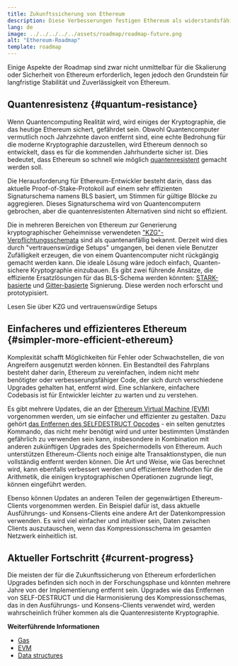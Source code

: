 ```yaml
---
title: Zukunftssicherung von Ethereum
description: Diese Verbesserungen festigen Ethereum als widerstandsfähige und dezentrale Grundlage für die ungewisse Zukunft.
lang: de
image: ../../../../../assets/roadmap/roadmap-future.png
alt: "Ethereum-Roadmap"
template: roadmap
---
```


Einige Aspekte der Roadmap sind zwar nicht unmittelbar für die Skalierung oder Sicherheit von Ethereum erforderlich, legen jedoch den Grundstein für langfristige Stabilität und Zuverlässigkeit von Ethereum.

## Quantenresistenz {#quantum-resistance}

Wenn Quantencomputing Realität wird, wird einiges der Kryptographie, die das heutige Ethereum sichert, gefährdet sein. Obwohl Quantencomputer vermutlich noch Jahrzehnte davon entfernt sind, eine echte Bedrohung für die moderne Kryptographie darzustellen, wird Ethereum dennoch so entwickelt, dass es für die kommenden Jahrhunderte sicher ist. Dies bedeutet, dass Ethereum so schnell wie möglich [quantenresistent](https://consensys.net/blog/developers/how-will-quantum-supremacy-affect-blockchain/) gemacht werden soll.

Die Herausforderung für Ethereum-Entwickler besteht darin, dass das aktuelle Proof-of-Stake-Protokoll auf einem sehr effizienten Signaturschema namens BLS basiert, um Stimmen für gültige Blöcke zu aggregieren. Dieses Signaturschema wird von Quantencomputern gebrochen, aber die quantenresistenten Alternativen sind nicht so effizient.

Die in mehreren Bereichen von Ethereum zur Generierung kryptographischer Geheimnisse verwendeten ["KZG"-Verpflichtungsschemata](/roadmap/danksharding/#what-is-kzg) sind als quantenanfällig bekannt. Derzeit wird dies durch "vertrauenswürdige Setups" umgangen, bei denen viele Benutzer Zufälligkeit erzeugen, die von einem Quantencomputer nicht rückgängig gemacht werden kann. Die ideale Lösung wäre jedoch einfach, Quanten-sichere Kryptographie einzubauen. Es gibt zwei führende Ansätze, die effiziente Ersatzlösungen für das BLS-Schema werden könnten: [STARK-basierte](https://hackmd.io/@vbuterin/stark_aggregation) und [Gitter-basierte](https://medium.com/asecuritysite-when-bob-met-alice/so-what-is-lattice-encryption-326ac66e3175) Signierung. Diese werden noch erforscht und prototypisiert.

<ButtonLink variant="outline-color" to="/roadmap/danksharding#what-is-kzg"> Lesen Sie über KZG und vertrauenswürdige Setups</ButtonLink>

## Einfacheres und effizienteres Ethereum {#simpler-more-efficient-ethereum}

Komplexität schafft Möglichkeiten für Fehler oder Schwachstellen, die von Angreifern ausgenutzt werden können. Ein Bestandteil des Fahrplans besteht daher darin, Ethereum zu vereinfachen, indem nicht mehr benötigter oder verbesserungsfähiger Code, der sich durch verschiedene Upgrades gehalten hat, entfernt wird. Eine schlankere, einfachere Codebasis ist für Entwickler leichter zu warten und zu verstehen.

Es gibt mehrere Updates, die an der [Ethereum Virtual Machine (EVM)](/developers/docs/evm) vorgenommen werden, um sie einfacher und effizienter zu gestalten. Dazu gehört [das Entfernen des SELFDESTRUCT Opcodes](https://hackmd.io/@vbuterin/selfdestruct) - ein selten genutztes Kommando, das nicht mehr benötigt wird und unter bestimmten Umständen gefährlich zu verwenden sein kann, insbesondere in Kombination mit anderen zukünftigen Upgrades des Speichermodells von Ethereum. Auch unterstützen Ethereum-Clients noch einige alte Transaktionstypen, die nun vollständig entfernt werden können. Die Art und Weise, wie Gas berechnet wird, kann ebenfalls verbessert werden und effizientere Methoden für die Arithmetik, die einigen kryptographischen Operationen zugrunde liegt, können eingeführt werden.

Ebenso können Updates an anderen Teilen der gegenwärtigen Ethereum-Clients vorgenommen werden. Ein Beispiel dafür ist, dass aktuelle Ausführungs- und Konsens-Clients eine andere Art der Datenkompression verwenden. Es wird viel einfacher und intuitiver sein, Daten zwischen Clients auszutauschen, wenn das Kompressionsschema im gesamten Netzwerk einheitlich ist.

## Aktueller Fortschritt {#current-progress}

Die meisten der für die Zukunftssicherung von Ethereum erforderlichen Upgrades befinden sich noch in der Forschungsphase und könnten mehrere Jahre von der Implementierung entfernt sein. Upgrades wie das Entfernen von SELF-DESTRUCT und die Harmonisierung des Kompressionsschemas, das in den Ausführungs- und Konsens-Clients verwendet wird, werden wahrscheinlich früher kommen als die Quantenresistente Kryptographie.

**Weiterführende Informationen**

- [Gas](/developers/docs/gas)
- [EVM](/developers/docs/evm)
- [Data structures](/developers/docs/data-structures-and-encoding)
